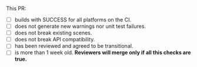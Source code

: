 




<!--- Please leave this at the end of your message -->
This PR: 
- [ ] builds with SUCCESS for all platforms on the CI.
- [ ] does not generate new warnings nor unit test failures.
- [ ] does not break existing scenes.
- [ ] does not break API compatibility.
- [ ] has been reviewed and agreed to be transitional.
- [ ] is more than 1 week old.
**Reviewers will merge only if all this checks are true.**